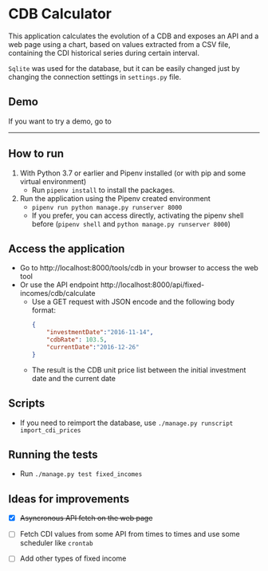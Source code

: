 # CDB Calculator

This application calculates the evolution of a CDB and exposes an API and a web page using a chart, based on values extracted from a 
CSV file, containing the CDI historical series during certain interval.

`Sqlite` was used for the database, but it can be easily changed just by changing the connection settings in `settings.py` file.

## Demo
If you want to try a demo, go to 
*********

How to run
------------------------------
1. With Python 3.7 or earlier and Pipenv installed (or with pip and some virtual environment)
    - Run `pipenv install` to install the packages.
2. Run the application using the Pipenv created environment
    - `pipenv run python manage.py runserver 8000`
    - If you prefer, you can access directly, activating the pipenv shell before (`pipenv shell` and `python manage.py runserver 8000`)

Access the application
------------------------------
- Go to http://localhost:8000/tools/cdb in your browser to access the web tool
- Or use the API endpoint http://localhost:8000/api/fixed-incomes/cdb/calculate 
    - Use a GET request with JSON encode and the following body format:
        ```json
        {
            "investmentDate":"2016-11-14",
            "cdbRate": 103.5,
            "currentDate":"2016-12-26"
        }
        ```
    - The result is the CDB unit price list between the initial investment date and the current date


Scripts
-------------------
- If you need to reimport the database, use `./manage.py runscript import_cdi_prices`


Running the tests
------------------------------
- Run `./manage.py test fixed_incomes`


Ideas for improvements
------------------------------
- [x] ~~Asyncronous API fetch on the web page~~ 
- [ ] Fetch CDI values from some API from times to times and use some scheduler like `crontab` 
- [ ] Add other types of fixed income



